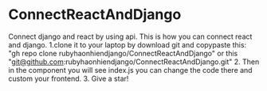 # ConnectReactAndDjango
Connect django and react by using api.
This is how you can connect react and django.
1.clone it to your laptop by download git and copypaste this:
"gh repo clone rubyhaonhiendjango/ConnectReactAndDjango" or this "git@github.com:rubyhaonhiendjango/ConnectReactAndDjango.git"
2. Then in the component you will see index.js you can change the code there and custom your frontend.
3. Give a star!
